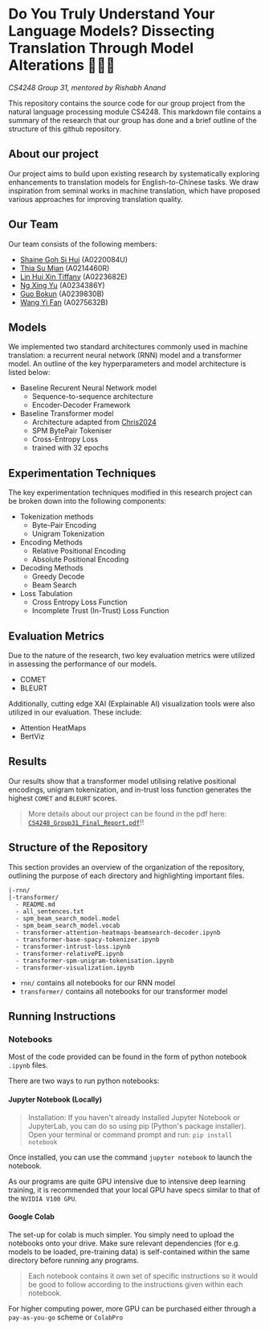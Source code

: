 # Do You Truly Understand Your Language Models? Dissecting Translation Through Model Alterations 🤔🤔🤔
*CS4248 Group 31, mentored by Rishabh Anand*


This repository contains the source code for our group project from the natural language processing module CS4248. This markdown file contains a summary of the research that our group has done and a brief outline of the structure of this github repository. 

## About our project
Our project aims to build upon existing research by systematically exploring enhancements to translation models for English-to-Chinese tasks. We draw inspiration from seminal works in machine translation, which have proposed various approaches for improving translation quality. 

## Our Team
Our team consists of the following members: 
- [Shaine Goh Si Hui](https://www.github.com/soloplxya) (A0220084U)
- [Thia Su Mian](https://www.github.com/tsumian) (A0214460R)
- [Lin Hui Xin Tiffany](https://www.github.com/Tiffanylin21) (A0223682E)
- [Ng Xing Yu](https://www.github.com/ngxingyu) (A0234386Y)
- [Guo Bokun](https://www.github.com/bokung) (A0239830B)
- [Wang Yi Fan](https://www.github.com/pudding317) (A0275632B)

## Models 
We implemented two standard architectures commonly used in machine translation: a recurrent neural network (RNN) model and a transformer model. An outline of the key hyperparameters and model architecture is listed below:
- Baseline Recurent Neural Network model
  - Sequence-to-sequence architecture 
  - Encoder-Decoder Framework
- Baseline Transformer model 
  - Architecture adapted from [Chris2024](https://github.com/chrisvdweth/nus-cs4248x/blob/master/3-neural-nlp/Section%204.2%20-%20Transformer%20Machine%20Translation.ipynb)
  - SPM BytePair Tokeniser
  - Cross-Entropy Loss 
  - trained with 32 epochs 
## Experimentation Techniques
The key experimentation techniques modified in this research project can be broken down into the following components: 
- Tokenization methods
    -  Byte-Pair Encoding 
    - Unigram Tokenization
- Encoding Methods
    - Relative Positional Encoding 
    - Absolute Positional Encoding
- Decoding Methods 
    - Greedy Decode
    - Beam Search 
- Loss Tabulation
    - Cross Entropy Loss Function
    - Incomplete Trust (In-Trust) Loss Function

## Evaluation Metrics
Due to the nature of the research, two key evaluation metrics were utilized in assessing the performance of our models. 
- COMET 
- BLEURT

Additionally, cutting edge XAI (Explainable AI) visualization tools were also utilized in our evaluation. These include: 
- Attention HeatMaps
- BertViz

## Results 
Our results show that a transformer model utilising relative positional encodings, unigram tokenization, and in-trust loss function generates the highest `COMET` and `BLEURT` scores. 
> More details about our project can be found in the pdf here: [`CS4248_Group31_Final_Report.pdf`](https://www.google.com)!!

## Structure of the Repository
This section provides an overview of the organization of the repository, outlining the purpose of each directory and highlighting important files. 

```
|-rnn/
|-transformer/
  - README.md
  - all_sentences.txt
  - spm_beam_search_model.model
  - spm_beam_search_model.vocab
  - transformer-attention-heatmaps-beamsearch-decoder.ipynb
  - transformer-base-spacy-tokenizer.ipynb
  - transformer-intrust-loss.ipynb
  - transformer-relativePE.ipynb
  - transformer-spm-unigram-tokenisation.ipynb
  - transformer-visualization.ipynb
```

- `rnn/` contains all notebooks for our RNN model
- `transformer/` contains all notebooks for our transformer model
 

## Running Instructions

### Notebooks
Most of the code provided can be found in the form of python notebook `.ipynb` files. 

There are two ways to run python notebooks:


#### Jupyter Notebook (Locally)
> Installation: If you haven't already installed Jupyter Notebook or JupyterLab, you can do so using pip (Python's package installer). Open your terminal or command prompt and run:
```pip install notebook``` 

Once installed, you can use the command `jupyter notebook` to launch the notebook.

As our programs are quite GPU intensive due to intensive deep learning training, it is recommended that your local GPU have specs similar to that of the `NVIDIA V100 GPU`.


#### Google Colab
The set-up for colab is much simpler. You simply need to upload the notebooks onto your drive. Make sure relevant dependencies (for e.g. models to be loaded, pre-training data) is self-contained within the same directory before running any programs. 

> Each notebook contains it own set of specific instructions so it would be good to follow according to the instructions given within each notebook. 

For higher computing power, more GPU can be purchased either through a `pay-as-you-go` scheme or `ColabPro`



